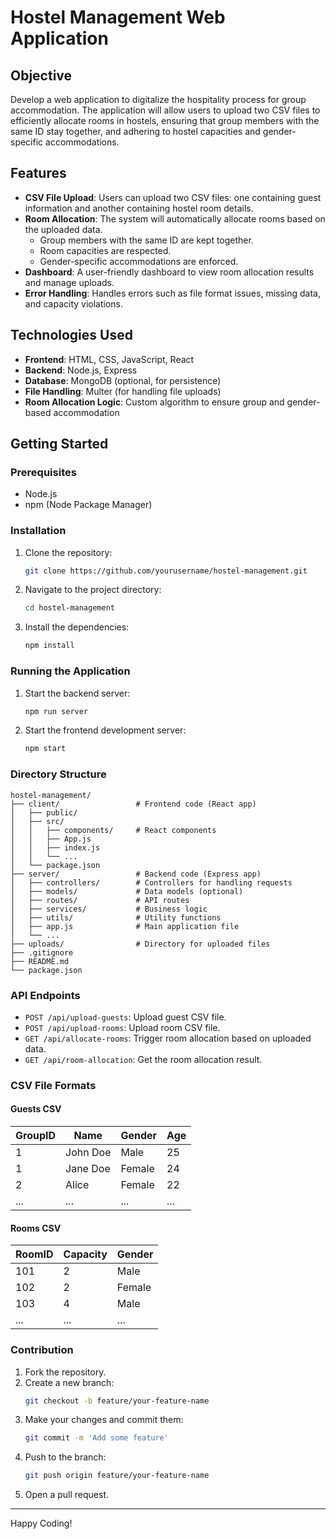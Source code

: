 # Hostel Management Web Application

## Objective

Develop a web application to digitalize the hospitality process for group accommodation. The application will allow users to upload two CSV files to efficiently allocate rooms in hostels, ensuring that group members with the same ID stay together, and adhering to hostel capacities and gender-specific accommodations.

## Features

- **CSV File Upload**: Users can upload two CSV files: one containing guest information and another containing hostel room details.
- **Room Allocation**: The system will automatically allocate rooms based on the uploaded data.
  - Group members with the same ID are kept together.
  - Room capacities are respected.
  - Gender-specific accommodations are enforced.
- **Dashboard**: A user-friendly dashboard to view room allocation results and manage uploads.
- **Error Handling**: Handles errors such as file format issues, missing data, and capacity violations.

## Technologies Used

- **Frontend**: HTML, CSS, JavaScript, React
- **Backend**: Node.js, Express
- **Database**: MongoDB (optional, for persistence)
- **File Handling**: Multer (for handling file uploads)
- **Room Allocation Logic**: Custom algorithm to ensure group and gender-based accommodation

## Getting Started

### Prerequisites

- Node.js
- npm (Node Package Manager)

### Installation

1. Clone the repository:
    ```sh
    git clone https://github.com/yourusername/hostel-management.git
    ```
2. Navigate to the project directory:
    ```sh
    cd hostel-management
    ```
3. Install the dependencies:
    ```sh
    npm install
    ```

### Running the Application

1. Start the backend server:
    ```sh
    npm run server
    ```
2. Start the frontend development server:
    ```sh
    npm start
    ```

### Directory Structure

```plaintext
hostel-management/
├── client/                 # Frontend code (React app)
│   ├── public/
│   ├── src/
│   │   ├── components/     # React components
│   │   ├── App.js
│   │   ├── index.js
│   │   └── ...
│   └── package.json
├── server/                 # Backend code (Express app)
│   ├── controllers/        # Controllers for handling requests
│   ├── models/             # Data models (optional)
│   ├── routes/             # API routes
│   ├── services/           # Business logic
│   ├── utils/              # Utility functions
│   ├── app.js              # Main application file
│   └── ...
├── uploads/                # Directory for uploaded files
├── .gitignore
├── README.md
└── package.json
```

### API Endpoints

- `POST /api/upload-guests`: Upload guest CSV file.
- `POST /api/upload-rooms`: Upload room CSV file.
- `GET /api/allocate-rooms`: Trigger room allocation based on uploaded data.
- `GET /api/room-allocation`: Get the room allocation result.

### CSV File Formats

#### Guests CSV

| GroupID | Name      | Gender | Age |
|---------|-----------|--------|-----|
| 1       | John Doe  | Male   | 25  |
| 1       | Jane Doe  | Female | 24  |
| 2       | Alice     | Female | 22  |
| ...     | ...       | ...    | ... |

#### Rooms CSV

| RoomID | Capacity | Gender | 
|--------|----------|--------|
| 101    | 2        | Male   |
| 102    | 2        | Female |
| 103    | 4        | Male   |
| ...    | ...      | ...    |

### Contribution

1. Fork the repository.
2. Create a new branch:
    ```sh
    git checkout -b feature/your-feature-name
    ```
3. Make your changes and commit them:
    ```sh
    git commit -m 'Add some feature'
    ```
4. Push to the branch:
    ```sh
    git push origin feature/your-feature-name
    ```
5. Open a pull request.

---

Happy Coding!

